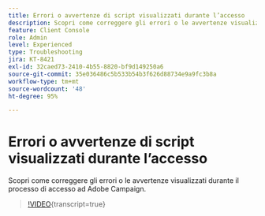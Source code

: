 ```yaml
---
title: Errori o avvertenze di script visualizzati durante l’accesso
description: Scopri come correggere gli errori o le avvertenze visualizzati durante il processo di accesso ad Adobe Campaign.
feature: Client Console
role: Admin
level: Experienced
type: Troubleshooting
jira: KT-8421
exl-id: 32caed73-2410-4b55-8820-bf9d149250a6
source-git-commit: 35e036486c5b533b54b3f626d88734e9a9fc3b8a
workflow-type: tm+mt
source-wordcount: '48'
ht-degree: 95%

---
```


# Errori o avvertenze di script visualizzati durante l’accesso

Scopri come correggere gli errori o le avvertenze visualizzati durante il processo di accesso ad Adobe Campaign.

>[!VIDEO](https://video.tv.adobe.com/v/335975?quality=12&learn=on){transcript=true}
